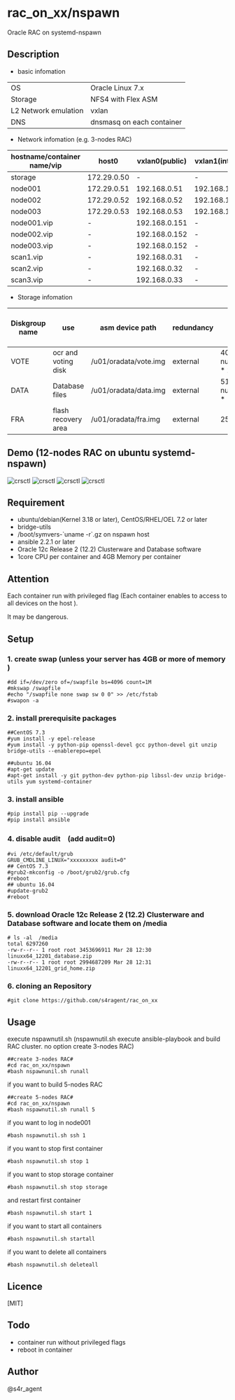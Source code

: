rac_on_xx/nspawn
====

 Oracle RAC on systemd-nspawn

## Description
- basic infomation

|||
|-----|-----|
|OS|Oracle Linux 7.x|
|Storage|NFS4 with Flex ASM|
|L2 Network emulation|vxlan|
|DNS|dnsmasq on each container|

- Network infomation (e.g. 3-nodes RAC)

|hostname/container name/vip|host0|vxlan0(public)|vxlan1(internal)|vxlan2(asm)|
|--------|--------|-------|-------|-------|
|storage|172.29.0.50|-|-|-|
|node001|172.29.0.51|192.168.0.51|192.168.100.51|192.168.200.51|
|node002|172.29.0.52|192.168.0.52|192.168.100.52|192.168.200.52|
|node003|172.29.0.53|192.168.0.53|192.168.100.53|192.168.200.53|
|node001.vip|-|192.168.0.151|-|-|
|node002.vip|-|192.168.0.152|-|-|
|node003.vip|-|192.168.0.152|-|-|
|scan1.vip|-|192.168.0.31|-|-|
|scan2.vip|-|192.168.0.32|-|-|
|scan3.vip|-|192.168.0.33|-|-|


- Storage infomation 

|Diskgroup name|use|asm device path|redundancy|size(MB)|size(MB)(e.g. 3-nodes RAC)|
|--------|--------|-------|-------|-------|-------|
|VOTE|ocr and voting disk|/u01/oradata/vote.img|external| 40960 + ( num_of_nodes * 2048 )|47104|
|DATA|Database files|/u01/oradata/data.img|external| 5120 + ( num_of_nodes * 1024 ) |8192|
|FRA|flash recovery area|/u01/oradata/fra.img|external|25600|25600|

## Demo (12-nodes RAC on ubuntu systemd-nspawn)
![crsctl](https://github.com/s4ragent/misc/blob/master/rac_on_xx/docker/docker01.png)
![crsctl](https://github.com/s4ragent/misc/blob/master/rac_on_xx/docker/docker02.png)
![crsctl](https://github.com/s4ragent/misc/blob/master/rac_on_xx/docker/docker03.png)
![crsctl](https://github.com/s4ragent/misc/blob/master/rac_on_xx/docker/docker04.png)

## Requirement
- ubuntu/debian(Kernel 3.18 or later), CentOS/RHEL/OEL 7.2 or later
- bridge-utils
- /boot/symvers-\`uname -r\`.gz on nspawn host
- ansible 2.2.1 or later
- Oracle 12c Release 2 (12.2) Clusterware and Database software 
- 1core CPU per container and  4GB Memory per container

## Attention
Each container run with privileged flag (Each container enables to access to all devices on the host ). 

It may be dangerous.


## Setup
### 1. create swap (unless your server has 4GB or more of memory )
    #dd if=/dev/zero of=/swapfile bs=4096 count=1M
    #mkswap /swapfile
    #echo "/swapfile none swap sw 0 0" >> /etc/fstab
    #swapon -a
### 2. install prerequisite packages
    ##CentOS 7.3
    #yum install -y epel-release
    #yum install -y python-pip openssl-devel gcc python-devel git unzip bridge-utils --enablerepo=epel
    
    ##ubuntu 16.04 
    #apt-get update
    #apt-get install -y git python-dev python-pip libssl-dev unzip bridge-utils yum systemd-container
### 3. install ansible
    #pip install pip --upgrade
    #pip install ansible    
### 4. disable audit　(add audit=0)
    #vi /etc/default/grub
    GRUB_CMDLINE_LINUX="xxxxxxxxx audit=0"
    ## CentOS 7.3    
    #grub2-mkconfig -o /boot/grub2/grub.cfg
    #reboot
    ## ubuntu 16.04
    #update-grub2
    #reboot
### 5. download Oracle 12c Release 2 (12.2) Clusterware and Database software and locate them on /media
    # ls -al  /media
    total 6297260
    -rw-r--r-- 1 root root 3453696911 Mar 28 12:30 linuxx64_12201_database.zip
    -rw-r--r-- 1 root root 2994687209 Mar 28 12:31 linuxx64_12201_grid_home.zip
### 6. cloning an Repository
    #git clone https://github.com/s4ragent/rac_on_xx

## Usage
execute nspawnutil.sh   (nspawnutil.sh execute ansible-playbook and build RAC cluster. no option create 3-nodes RAC)

    ##create 3-nodes RAC#
    #cd rac_on_xx/nspawn
    #bash nspawnunil.sh runall

if you want to build 5-nodes RAC

    ##create 5-nodes RAC#
    #cd rac_on_xx/nspawn
    #bash nspawnutil.sh runall 5

if you want to log in node001

    #bash nspawnutil.sh ssh 1

if you want to stop first container

    #bash nspawnutil.sh stop 1

if you want to stop storage container

    #bash nspawnutil.sh stop storage

and restart first container

    #bash nspawnutil.sh start 1
    
if you want to start all containers

    #bash nspawnutil.sh startall

if you want to delete all containers

    #bash nspawnutil.sh deleteall

## Licence
[MIT]

## Todo
- container run without privileged flags
- reboot in container

## Author
@s4r_agent

